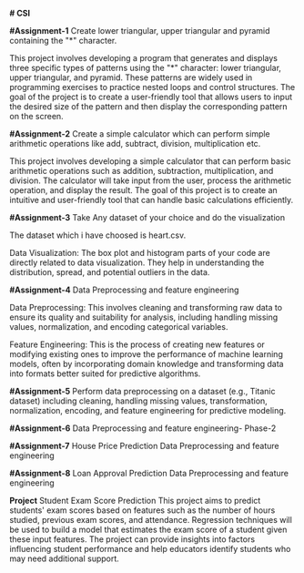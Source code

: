 **# CSI**

**#Assignment-1**
Create lower triangular, upper triangular and pyramid containing the "*" character.

This project involves developing a program that generates and displays three specific types of patterns using the "*" character: lower triangular, upper triangular, and pyramid. These patterns are widely used in programming exercises to practice nested loops and control structures. The goal of the project is to create a user-friendly tool that allows users to input the desired size of the pattern and then display the corresponding pattern on the screen.


**#Assignment-2**
Create a simple calculator which can perform simple arithmetic operations like add, subtract, division, multiplication etc.

This project involves developing a simple calculator that can perform basic arithmetic operations such as addition, subtraction, multiplication, and division. The calculator will take input from the user, process the arithmetic operation, and display the result. The goal of this project is to create an intuitive and user-friendly tool that can handle basic calculations efficiently.


**#Assignment-3**
Take Any dataset of your choice and do the visualization

The dataset which i have choosed is heart.csv.

Data Visualization: The box plot and histogram parts of your code are directly related to data visualization. They help in understanding the distribution, spread, and potential outliers in the data.

**#Assignment-4**
Data Preprocessing and feature engineering

Data Preprocessing: This involves cleaning and transforming raw data to ensure its quality and suitability for analysis, including handling missing values, normalization, and encoding categorical variables.

Feature Engineering: This is the process of creating new features or modifying existing ones to improve the performance of machine learning models, often by incorporating domain knowledge and transforming data into formats better suited for predictive algorithms.

**#Assignment-5**
Perform data preprocessing on a dataset (e.g., Titanic dataset) including cleaning, handling missing values, transformation, normalization, encoding, and feature engineering for predictive modeling.

**#Assignment-6**
Data Preprocessing and feature engineering- Phase-2

**#Assignment-7**
House Price Prediction
Data Preprocessing and feature engineering

**#Assignment-8**
Loan Approval Prediction
Data Preprocessing and feature engineering

**Project**
Student Exam Score Prediction
This project aims to predict students' exam scores based on features such as the number of hours studied, previous exam scores, and attendance. Regression techniques will be used to build a model that estimates the exam score of a student given these input features. The project can provide insights into factors influencing student performance and help educators identify students who may need additional support.
